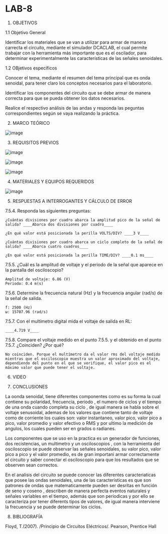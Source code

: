 # LAB-8

1. OBJETIVOS

  1.1 Objetivo General
  
  Identificar los materiales que se van a utilizar para armar de manera carrecta el circuito, mediante el simulador DCACLAB, el cual permite trabajar con la herramienta más importante que es el oscilador, para determinar experimentalmente las características de las señales senoidales.

  1.2 OBjetivos específicos
  
  Conocer el tema, mediante el resumen del tema principal que es onda senoidal, para tener claro los conceptos necesarios para el laboratorio.

Identificar los componentes del circuito que se debe armar de manera correcta para que se pueda obtener los datos necesarios.

Realice el respectivo análisis de las andas y responda las peguntas correspondientes según se vaya realizando la práctica.


  
2. MARCO TEÓRICO

![image](https://user-images.githubusercontent.com/93958596/155046117-c3c56aca-f6d0-4f06-a805-153f0aacccc3.png)

3. REQUISITOS PREVIOS

![image](https://user-images.githubusercontent.com/94153604/155058487-ce26111b-88c4-4cd7-a3a8-71240ccbca78.png)

![image](https://user-images.githubusercontent.com/94153604/155058510-cac97f52-f00b-4fba-a8b6-7e0e831cbb83.png)

![image](https://user-images.githubusercontent.com/94153604/155058537-bb55747c-082f-43ad-a4cb-a8c008788e3e.png)

4. MATERIALES Y EQUIPOS REQUERIDOS

![image](https://user-images.githubusercontent.com/93958596/155046248-44ae3137-10e5-40ff-b2aa-b43b553e1d79.png)

5. RESPUESTAS A INTERROGANTES Y CÁLCULO DE ERROR

7.5.4. Responda las siguientes preguntas:

    ¿Cuántas divisiones por cuadro abarca la amplitud pico de la señal de salida? ____Abarca dos divisiones por cuadro____

    ¿En qué valor está posicionada la perilla VOLTS/DIV? ____3 V____

    ¿Cuántas divisiones por cuadro abarca un ciclo completo de la señal de salida? ____Abarca cuatro cuadros____

    ¿En qué valor está posicionada la perilla TIME/DIV? ____0.1 ms____

7.5.5. ¿Cuál es la amplitud de voltaje y el periodo de la señal que aparece en la pantalla del osciloscopio?

    Amplitud de voltaje: 6.86 (V)
    Periodo: 0.4 m(s)

7.5.6. Determine la frecuencia natural (Hz) y la frecuencia angular (rad/s) de la señal de salida.

    f: 2500 (Hz)
    ω: 15707.96 (rad/s)

7.5.7. Con el multímetro digital mida el voltaje de salida en RL: 

    ____4.719 V____

7.5.8. Compare el voltaje medido en el punto 7.5.5. y el obtenido en el punto 7.5.7. ¿Coinciden? ¿Por qué? 

    No coinciden. Porque el multímetro da el valor rms del voltaje medido mientras que el osciloscopio muestra un valor aproximado del voltaje, dependiendo del punto en el que se verifique, el valor pico es el máximo valor que puede tener el voltaje.
    
6. VIDEO

7. CONCLUSIONES

La oonda senoidal, tiene diferentes componentes como es su forma la cual contiene su polaridad, frecuencia, periodo , el numero de ciclos y el tiempo de una onda cuando completa su ciclo , de igual manera se habla sobre el voltaje senusoidal, ademas de los valores que contiene tanto de voltaje como de corriente los cuales son: valor instantaneo, valor pico, valor pico a pico, valor promedio  y valor efectivo o RMS y por ultimo la medición de angulos, los cuales pueden ser en grados o radianes. 

Los componentes que se uso en la practica es un generador de funciones, dos recistencias, un multimetro y un osciloscopios , con la herramienta del osciloscopio se puede observar las señales senoidales, su valor pico, valor pico a pico y el valor promedio, es de gran importani armar correctamente el circuito y saber conectar el osciloscopio para que los resultados que se observen sean correctos.

En el analisis del circuito  se puede conocer las diferentes caracteriaticas que posee las ondas senoidales, una de las caracteristicas es que son patrones  de ondas que matematicamente pueden ser desritas en función de seno y coseno , describen de manera perfecta eventos naturales y señales variables en el tiempo, además que son periodicas y por ello se caracteriza por tener diferents tipos de valores, de igual manera interviene la frecuencia y se puede determinar los ciclos. 

8. BIBLIOGRAFÍA

Floyd, T.(2007). /Principio de Circuitos Eléctricos/. Pearson, Prentice Hall
